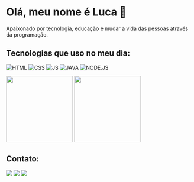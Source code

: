 # Olá, meu nome é Luca 👋
 Apaixonado por tecnologia, educação e mudar a vida das pessoas através da programação.

## Tecnologias que uso no meu dia:

![HTML](https://img.shields.io/badge/HTML5-E34F26?style=for-the-badge&logo=html5&logoColor=white) ![CSS](https://img.shields.io/badge/CSS3-1572B6?style=for-the-badge&logo=css3&logoColor=white) ![JS](https://img.shields.io/badge/JavaScript-F7DF1E?style=for-the-badge&logo=javascript&logoColor=black) ![JAVA](https://img.shields.io/badge/Java-ED8B00?style=for-the-badge&logo=openjdk&logoColor=white) ![NODE.JS](https://img.shields.io/badge/Node.js-43853D?style=for-the-badge&logo=node.js&logoColor=white)

<img height="180em" src="https://github-readme-stats.vercel.app/api/top-langs/?username=devvluca&layout=compact&langs_count=7&theme=radical"/> <img height="180em" src="https://github-readme-stats.vercel.app/api?username=devvluca&show_icons=true&theme=radical&include_all_commits=true&count_private=true"/>

## Contato:
<div>
<a href="https://instagram.com/_lucaaguiar" target="_blank"><img src="https://img.shields.io/badge/-Instagram-%23E4405F?style=for-the-badge&logo=instagram&logoColor=white" target="_blank"></a>
<a href = "mailto:lucanobre1@gmail.com"><img src="https://img.shields.io/badge/Gmail-D14836?style=for-the-badge&logo=gmail&logoColor=white" target="_blank"></a>
<a href="https://www.linkedin.com/in/lucaaguiar/" target="_blank"><img src="https://img.shields.io/badge/-LinkedIn-%230077B5?style=for-the-badge&logo=linkedin&logoColor=white" target="_blank"></a>   
</div>







 

